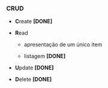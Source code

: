 ### CRUD

* **C**reate **[DONE]**

* **R**ead
    - apresentação de um único item

    - listagem **[DONE]**


* **U**pdate  **[DONE]**


* **D**elete  **[DONE]**


